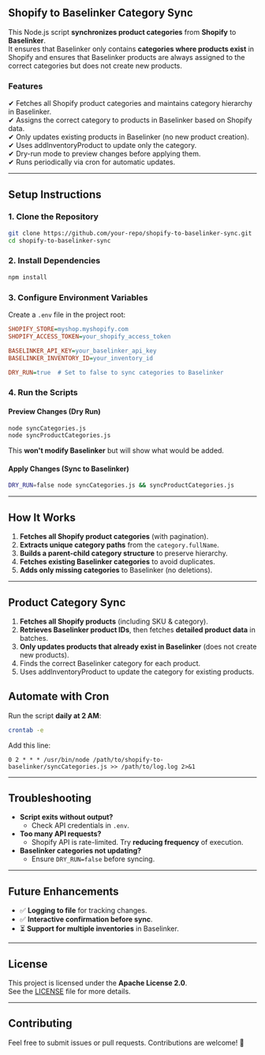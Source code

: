 ## **Shopify to Baselinker Category Sync**  

This Node.js script **synchronizes product categories** from **Shopify** to **Baselinker**.  
It ensures that Baselinker only contains **categories where products exist** in Shopify and ensures that Baselinker products are always assigned to the correct categories but does not create new products.

### **Features**
✔ Fetches all Shopify product categories and maintains category hierarchy in Baselinker.  
✔ Assigns the correct category to products in Baselinker based on Shopify data.  
✔ Only updates existing products in Baselinker (no new product creation).  
✔ Uses addInventoryProduct to update only the category.  
✔ Dry-run mode to preview changes before applying them.  
✔ Runs periodically via cron for automatic updates.  

---

## **Setup Instructions**

### **1. Clone the Repository**
```sh
git clone https://github.com/your-repo/shopify-to-baselinker-sync.git
cd shopify-to-baselinker-sync
```

### **2. Install Dependencies**
```sh
npm install
```

### **3. Configure Environment Variables**
Create a `.env` file in the project root:  

```ini
SHOPIFY_STORE=myshop.myshopify.com
SHOPIFY_ACCESS_TOKEN=your_shopify_access_token

BASELINKER_API_KEY=your_baselinker_api_key
BASELINKER_INVENTORY_ID=your_inventory_id

DRY_RUN=true  # Set to false to sync categories to Baselinker
```

### **4. Run the Scripts**
#### **Preview Changes (Dry Run)**
```sh
node syncCategories.js
node syncProductCategories.js
```
This **won't modify Baselinker** but will show what would be added.

#### **Apply Changes (Sync to Baselinker)**
```sh
DRY_RUN=false node syncCategories.js && syncProductCategories.js
```

---

## **How It Works**
1. **Fetches all Shopify product categories** (with pagination).  
2. **Extracts unique category paths** from the `category.fullName`.  
3. **Builds a parent-child category structure** to preserve hierarchy.  
4. **Fetches existing Baselinker categories** to avoid duplicates.  
5. **Adds only missing categories** to Baselinker (no deletions).  

---
## Product Category Sync
1. **Fetches all Shopify products** (including SKU & category).
2. **Retrieves Baselinker product IDs**, then fetches **detailed product data** in batches.
3. **Only updates products that already exist in Baselinker** (does not create new products).
4. Finds the correct Baselinker category for each product.
5. Uses addInventoryProduct to update the category for existing products.

## **Automate with Cron**
Run the script **daily at 2 AM**:  
```sh
crontab -e
```
Add this line:
```
0 2 * * * /usr/bin/node /path/to/shopify-to-baselinker/syncCategories.js >> /path/to/log.log 2>&1
```

---

## **Troubleshooting**
- **Script exits without output?**  
  - Check API credentials in `.env`.  
- **Too many API requests?**  
  - Shopify API is rate-limited. Try **reducing frequency** of execution.  
- **Baselinker categories not updating?**  
  - Ensure `DRY_RUN=false` before syncing.  

---

## **Future Enhancements**
- ✅ **Logging to file** for tracking changes.  
- ✅ **Interactive confirmation before sync**.  
- ⏳ **Support for multiple inventories** in Baselinker.  

---

## **License**
This project is licensed under the **Apache License 2.0**.  
See the [LICENSE](LICENSE) file for more details.  

---

## **Contributing**
Feel free to submit issues or pull requests. Contributions are welcome! 🚀  

